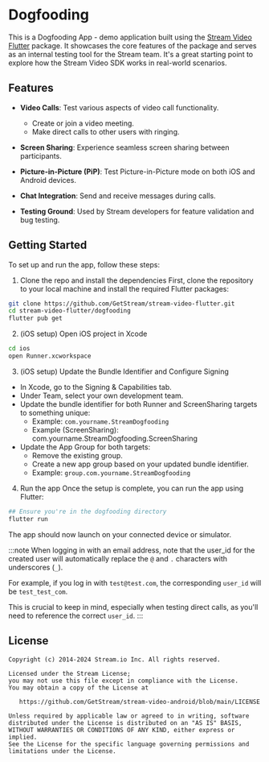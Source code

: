 # Dogfooding

This is a Dogfooding App - demo application built using the [Stream Video Flutter](https://pub.dev/packages/stream_video_flutter) package. It showcases the core features of the package and serves as an internal testing tool for the Stream team. It's a great starting point to explore how the Stream Video SDK works in real-world scenarios.

## Features

- **Video Calls**: Test various aspects of video call functionality.
    - Create or join a video meeting.
    - Make direct calls to other users with ringing.

- **Screen Sharing**: Experience seamless screen sharing between participants.

- **Picture-in-Picture (PiP)**: Test Picture-in-Picture mode on both iOS and Android devices.

- **Chat Integration**: Send and receive messages during calls.

- **Testing Ground**: Used by Stream developers for feature validation and bug testing.

## Getting Started

To set up and run the app, follow these steps:

1. Clone the repo and install the dependencies
First, clone the repository to your local machine and install the required Flutter packages:

```bash
git clone https://github.com/GetStream/stream-video-flutter.git
cd stream-video-flutter/dogfooding
flutter pub get
```

2. (iOS setup) Open iOS project in Xcode

```bash
cd ios
open Runner.xcworkspace
```

3. (iOS setup) Update the Bundle Identifier and Configure Signing

- In Xcode, go to the Signing & Capabilities tab.
- Under Team, select your own development team.
- Update the bundle identifier for both Runner and ScreenSharing targets to something unique:
    - Example: `com.yourname.StreamDogfooding`
    - Example (ScreenSharing): com.yourname.StreamDogfooding.ScreenSharing
- Update the App Group for both targets:
    - Remove the existing group.
    - Create a new app group based on your updated bundle identifier.
    - Example: `group.com.yourname.StreamDogfooding`

4. Run the app
Once the setup is complete, you can run the app using Flutter:

```bash
## Ensure you're in the dogfooding directory
flutter run
```

The app should now launch on your connected device or simulator.

:::note
When logging in with an email address, note that the user_id for the created user will automatically replace the `@` and `.` characters with underscores (`_`).

For example, if you log in with `test@test.com`, the corresponding `user_id` will be `test_test_com`.

This is crucial to keep in mind, especially when testing direct calls, as you'll need to reference the correct `user_id`.
:::

## License

```
Copyright (c) 2014-2024 Stream.io Inc. All rights reserved.

Licensed under the Stream License;
you may not use this file except in compliance with the License.
You may obtain a copy of the License at

   https://github.com/GetStream/stream-video-android/blob/main/LICENSE

Unless required by applicable law or agreed to in writing, software
distributed under the License is distributed on an "AS IS" BASIS,
WITHOUT WARRANTIES OR CONDITIONS OF ANY KIND, either express or implied.
See the License for the specific language governing permissions and
limitations under the License.
```